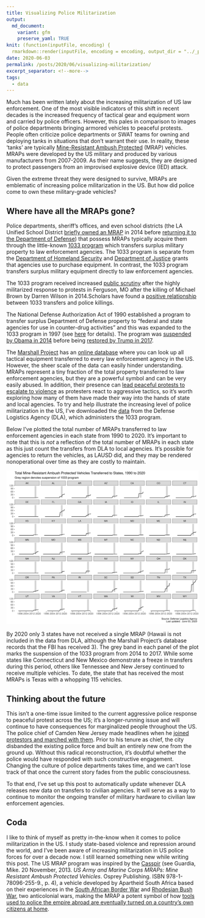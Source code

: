 ```yaml
---
title: Visualizing Police Militarization
output:
  md_document:
    variant: gfm
    preserve_yaml: TRUE
knit: (function(inputFile, encoding) {
  rmarkdown::render(inputFile, encoding = encoding, output_dir = "../_posts") })
date: 2020-06-03
permalink: /posts/2020/06/visualizing-militarization/
excerpt_separator: <!--more-->
tags:
  - data
---
```


Much has been written lately about the increasing militarization of US
law enforcement. One of the most visible indicators of this shift in
recent decades is the increased frequency of tactical gear and equipment
worn and carried by police officers. However, this pales in comparison
to images of police departments bringing armored vehicles to peaceful
protests. <!--more--> People often criticize police departments or SWAT
teams for owning and deploying tanks in situations that don’t warrant
their use. In reality, these ‘tanks’ are typically [Mine-Resistant
Ambush Protected](https://en.wikipedia.org/wiki/MRAP) (MRAP) vehicles.
MRAPs were developed by the US military and produced by various
manufacturers from 2007-2009. As their name suggests, they are designed
to protect passengers from an improvised explosive device (IED) attack.

Given the extreme threat they were designed to survive, MRAPs are
emblematic of increasing police militarization in the US. But how did
police come to own these military-grade vehicles?

## Where have all the MRAPs gone?

Police departments, sheriff’s offices, and even school districts (the LA
Unified School District [briefly owned an
MRAP](https://www.lamag.com/citythinkblog/lausd-keys-mrap-tank/) in 2014
before [returning it to the Department of
Defense](https://www.dailynews.com/2014/11/21/lausd-school-police-return-armored-military-vehicle-which-is-now-in-barstow/))
that possess MRAPs typically acquire them through the little-known [1033
program](https://en.wikipedia.org/wiki/1033_program) which transfers
surplus military property to law enforcement agencies. The 1033 program
is separate from the [Department of Homeland
Security](https://www.theguardian.com/world/2014/aug/20/police-billions-homeland-security-military-equipment)
and [Department of
Justice](https://www.nytimes.com/interactive/2014/08/23/us/flow-of-money-and-equipment-to-local-police.html)
grants that agencies use to purchase equipment. In contrast, the 1033
program transfers surplus military equipment directly to law enforcement
agencies.

The 1033 program received increased [public
scrutiny](https://www.newsweek.com/how-americas-police-became-army-1033-program-264537)
after the highly militarized response to protests in Ferguson, MO after
the killing of Michael Brown by Darren Wilson in 2014.Scholars have
found a [positive
relationship](https://journals.sagepub.com/doi/full/10.1177/2053168017712885)
between 1033 transfers and police killings.

The National Defense Authorization Act of 1990 established a program to
transfer surplus Department of Defense property to “federal and state
agencies for use in counter-drug activities” and this was expanded to
the 1033 program in 1997 (see
[here](https://web.archive.org/web/20141202031945/http://www.dispositionservices.dla.mil/leso/pages/1033programfaqs.aspx#q1#q1)
for details). The program was [suspended by Obama
in 2014](https://www.usatoday.com/story/news/politics/2015/05/18/obama-police-military-equipment-sales-new-jersey/27521793/)
before being [restored by Trump
in 2017](https://www.nytimes.com/2017/08/28/us/politics/trump-police-military-surplus-equipment.html).

The [Marshall Project](https://www.themarshallproject.org/) has an
[online
database](https://www.themarshallproject.org/2014/12/03/the-pentagon-finally-details-its-weapons-for-cops-giveaway)
where you can look up all tactical equipment transferred to every law
enforcement agency in the US. However, the sheer scale of the data can
easily hinder understanding. MRAPs represent a tiny fraction of the
total property transferred to law enforcement agencies, but they are a
powerful symbol and can be very easily abused. In addition, their
presence can [lead peaceful protests to escalate to
violence](https://scholarship.law.slu.edu/cgi/viewcontent.cgi?article=1028&context=plr)
as protesters react to aggressive tactics, so it’s worth exploring how
many of them have made their way into the hands of state and local
agencies. To try and help illustrate the increasing level of police
militarization in the US, I’ve downloaded the
[data](https://www.dla.mil/DispositionServices/Offers/Reutilization/LawEnforcement/PublicInformation/)
from the Defense Logistics Agency (DLA), which administers the 1033
program.

Below I’ve plotted the total number of MRAPs transferred to law
enforcement agencies in each state from 1990 to 2020. It’s important to
note that this is *not* a reflection of the total number of MRAPs in
each state as this just count the transfers from DLA to local agencies.
It’s possible for agencies to return the vehicles, as LAUSD did, and
they may be rendered nonoperational over time as they are costly to
maintain.

![](/images/posts/mrap/mrap-1.png)<!-- -->

By 2020 only 3 states have not received a single MRAP (Hawaii is not
included in the data from DLA, although the Marshall Project’s database
records that the FBI has received 3). The grey band in each panel of the
plot marks the suspension of the 1033 program from 2014 to 2017. While
some states like Connecticut and New Mexico demonstrate a freeze in
transfers during this period, others like Tennessee and New Jersey
continued to receive multiple vehicles. To date, the state that has
received the most MRAPs is Texas with a whopping 115 vehicles.

## Thinking about the future

This isn’t a one-time issue limited to the current aggressive police
response to peaceful protest across the US; it’s a longer-running issue
and will continue to have consequences for marginalized people
throughout the US. The police chief of Camden New Jersey made headlines
when he [joined protestors and marched with
them](https://philadelphia.cbslocal.com/2020/05/31/members-of-camden-county-police-department-march-alongside-residents-to-honor-george-floyd/).
Prior to his tenure as chief, the city disbanded the existing police
force and built an entirely new one from the ground up. Without this
radical reconstruction, it’s doubtful whether the police would have
responded with such constructive engagement. Changing the culture of
police departments takes time, and we can’t lose track of that once the
current story fades from the public consciousness.

To that end, I’ve set up this post to automatically update whenever DLA
releases new data on transfers to civilian agencies. It will serve as a
way to continue to monitor the ongoing transfer of military hardware to
civilian law enforcement agencies.

## Coda

I like to think of myself as pretty in-the-know when it comes to police
militarization in the US. I study state-based violence and repression
around the world, and I’ve been aware of increasing militarization in US
police forces for over a decade now. I still learned something new while
writing this post. The US MRAP program was inspired by the
[Casspir](https://en.wikipedia.org/wiki/Casspir) (see Guardia, Mike. 20
November, 2013. *US Army and Marine Corps MRAPs: Mine Resistant Ambush
Protected Vehicles*. Osprey Publishing. ISBN 978-1-78096-255-9., p. 4),
a vehicle developed by Apartheid South Africa based on their experiences
in the [South African Border
War](https://en.wikipedia.org/wiki/South_African_Border_War) and
[Rhodesian Bush War](https://en.wikipedia.org/wiki/Rhodesian_Bush_War),
two anticolonial wars, making the MRAP a potent symbol of how [tools
used to police the empire abroad are eventually turned on a country’s
own citizens at
home](https://www.ucpress.edu/book/9780520295629/badges-without-borders).
